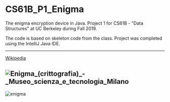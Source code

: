 # CS61B_P1_Enigma
The enigma encryption device in Java. Project 1 for CS61B - "Data Structures" at UC Berkeley during Fall 2019.

The code is based on skeleton code from the class. Project was completed using the IntelliJ Java IDE.

---
[Wikipedia](https://en.wikipedia.org/wiki/Enigma_machine)

![Enigma_(crittografia)_-_Museo_scienza_e_tecnologia_Milano](https://user-images.githubusercontent.com/54779918/83333026-d7f65900-a29e-11ea-8d88-3c62789dbb1e.jpg)
---
![enigma](https://user-images.githubusercontent.com/54779918/83333220-bc3f8280-a29f-11ea-9d61-22a73125fcfe.png)
